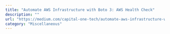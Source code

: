 ```yaml
---
title: "Automate AWS Infrastructure with Boto 3: AWS Health Check"
description: ""
url: "https://medium.com/capital-one-tech/automate-aws-infrastructure-with-boto-3-aws-health-checks-e51338ba075"
category: "Miscellaneous"
---
```

